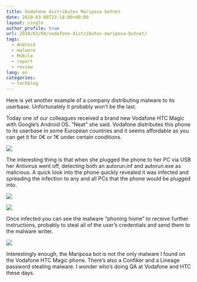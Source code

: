 ```yaml
---
title: Vodafone distributes Mariposa botnet
date: 2010-03-08T23:14:00+00:00
layout: single
author_profile: true
url: 2010/03/08/vodafone-distributes-mariposa-botnet/
tags:
  - Android
  - malware
  - Mobile
  - report
  - review
lang: en
categories: 
  - techblog
---
```

Here is yet another example of a company distributing malware to its userbase. Unfortunately it probably won’t be the last.

Today one of our colleagues received a brand new Vodafone HTC Magic with Google’s Android OS. “Neat” she said. Vodafone distributes this phone to its userbase in some European countries and it seems affordable as you can get it for 0€ or 1€ under certain conditions.

[![](http://4.bp.blogspot.com/_vaUVXcmC3OI/S5V8uZm_kTI/AAAAAAAABPE/-o7ymohKImk/s400/0-pic-htc-magic-vodafone1.jpg)](http://4.bp.blogspot.com/_vaUVXcmC3OI/S5V8uZm_kTI/AAAAAAAABPE/-o7ymohKImk/s1600-h/0-pic-htc-magic-vodafone1.jpg)

The interesting thing is that when she plugged the phone to her PC via USB her Antivirus went off, detecting both an autorun.inf and autorun.exe as malicious. A quick look into the phone quickly revealed it was infected and spreading the infection to any and all PCs that the phone would be plugged into.

[![](http://1.bp.blogspot.com/_vaUVXcmC3OI/S5V86LgJ6BI/AAAAAAAABPM/2jcGMu3SBYo/s400/1-pic-htc-drive.jpg)](http://1.bp.blogspot.com/_vaUVXcmC3OI/S5V86LgJ6BI/AAAAAAAABPM/2jcGMu3SBYo/s1600-h/1-pic-htc-drive.jpg)

[![](http://1.bp.blogspot.com/_vaUVXcmC3OI/S5V861bGkZI/AAAAAAAABPU/DoGDDFPxJS4/s400/2-pic-autorun.jpg)](http://1.bp.blogspot.com/_vaUVXcmC3OI/S5V861bGkZI/AAAAAAAABPU/DoGDDFPxJS4/s1600-h/2-pic-autorun.jpg)

Once infected you can see the malware “phoning home” to receive further instructions, probably to steal all of the user’s credentials and send them to the malware writer.

[![](http://2.bp.blogspot.com/_vaUVXcmC3OI/S5V8-BtqSMI/AAAAAAAABPc/AJgJ_wPrEnA/s400/6-pic-comm-candc1.jpg)](http://2.bp.blogspot.com/_vaUVXcmC3OI/S5V8-BtqSMI/AAAAAAAABPc/AJgJ_wPrEnA/s1600-h/6-pic-comm-candc1.jpg)

Interestingly enough, the Mariposa bot is not the only malware I found on the Vodafone HTC Magic phone. There’s also a Confiker and a Lineage password stealing malware. I wonder who’s doing QA at Vodafone and HTC these days.